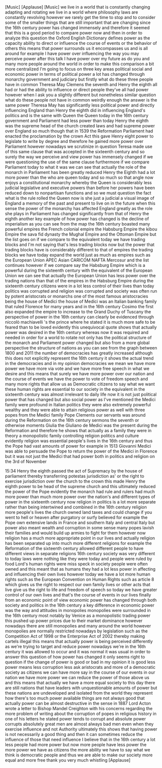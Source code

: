 
[Music]
[Applause]
[Music]
we live in a world that is constantly
changing adapting and rotating we live
in a world where philosophy laws are
constantly revolving however we rarely
get the time to stop and to consider
some of the smaller things that are
still important that are changing since
the 16th century power has changed
immensely and therefore it seemed that
this is a good period to compare power
now and then in order to analyze this
question the Oxford English Dictionary
defines power as the capacity ability to
direct or influence the course of events
or the behavior of others
this means that power surrounds us it
encompasses us and is all around for
example I have power over influencing
the way you may perceive power after
this talk I have power over my future as
do you and many more people around the
world in order to make this comparison a
bit more centralized I&#39;m going to focus
on three key areas political social and
economic power in terms of political
power a lot has changed through monarchy
government and judiciary but firstly
what do these three people have in
common
Theresa May Clemens the seventh and
Henry the eighth all had or had the
ability to influence or direct people
they&#39;ve all had power however when I ask
you a slightly different but nonetheless
similar question what do these people
not have in common
weirdly enough the answer is the same
power Theresa May has significantly less
political power and directly influencing
England than Henry the eighth did in
influencing England&#39;s politics and is
the same with Queen the Queen today in
the 16th century government and
Parliament had less power than today
Henry the eighth was the supreme head of
the church created laws and had supreme
power over England
so much though that in 1539 the
Reformation Parliament had enacted the
proclamation by the crown Act
this gave Henry eight power to legislate
to write by degree and therefore he
gained more power over Parliament
however nowadays we scrutinize in
question Teresa made use of this same
clause that was accepted in the
sixteenth century and so surely the way
we perceive and view power has immensely
changed if we were questioning the use
of the same clause furthermore if we
compare Parliament today to what it was
we can see that actually the role of the
monarch in Parliament has been greatly
reduced Henry the Eighth had a lot more
power than the who are queen today and
so much so that angle now enjoys a
constitutional monarchy whereby the
Queen is considerably less judicial
legislative and executive powers than
before her powers have been reduced down
to nonpartisan functions and so we must
question the fact what is the rule
rolled the Queen now is she just a
judicial a visual image of England a
memory of the past and present to live
on in the future when this sense the
power of the monarchy has affected
England greatly as the role she plays in
Parliament has changed significantly
from that of Henry the eighth another
key example of how power has changed is
the decline of imperialism as you can
see from the map the 16th century
boasted many powerful empires the French
colonial empire the Habsburg Empire the
kibou Empire the sava fid dynasty the
Mughal Empire and the Ottoman Empire but
the list goes on if we compare to the
equivalent today we have trading blocks
and I&#39;m not saying that&#39;s less trading
blocks now but the power that trading
blocks have is considerably different to
that of empires the trading blocks we
have today expand the world just as much
as empires such as the European Union
APEC Asian CARICOM NAFTA Mercosur and
the list continues however if we compare
say the Habsburg Empire which is a
powerful
during the sixteenth century with the
equivalent of the European Union we can
see that actually the European Union has
less power over the trading nations than
that of the empires in the Habsburg
Empire during the sixteenth century
citizens were in a lot less control of
their lives than today
politics was corrupted and religion was
corrupted and society was often run by
potent aristocrats or monarchs one of
the most famous aristocracies being the
house of Medici the house of Medici was
an Italian banking family that ruled
Florence for many years and in the 16th
century Cosimo the first also expanded
the empire to increase to the Grand
Duchy of Tuscany the perspective of
power in the 16th century can clearly be
evidenced through niccolò machiavelli
&#39;s the prince where he stated it is much
more safe to be feared than to be loved
evidently this unequivocal quote shows
that actually power was desired in the
16th century whereas now it was required
and needed in order for a world to
rotate not only has the political
structure of the monarch and Parliament
power changed but also from a more
global perspective the structure of
nations as you can see from the graph
between 1800 and 2011 the number of
democracies has greatly increased
although this does not explicitly
represent the 16th century
it shows the actual trend in the
democracies and in my opinion
democracies we mean we have more power
we have more via vote and we have more
free speech in what we desire and this
means that surely we have more power
over our nation and the course of events
we have the power to vote of freedom
speech and many more rights that allow
us as Democratic citizens to say what we
want these human rights are essential to
our society in the equivalent in the
sixteenth century was almost irrelevant
to daily life now it is not just
political power that has changed but
also social power as I&#39;ve mentioned the
Medici family were profound in Italian
politics they were also extremely
powerful wealthy and they were able to
attain religious power as well with
three popes from the Medici family Pope
Clements our servants was around during
the Reformation on the 16th century
sermons the seventh or otherwise moments
Giulia the Giuliano de Medici was the
present during the Reformation and
therefore he shows that actually as a
family they were in theory a
monopolistic family controlling religion
politics and culture evidently religion
was essential people&#39;s lives in the 16th
century and thus the Pope had vast
amounts of power for example in 1513
Giovanni Medici was able to persuade the
Pope to return the power of the Medici
in Florence but it was not just the
Medici that had power both in politics
and religion on the 3rd of November

15:34 Henry the eighth passed the act of
Supremacy by the house of parliament
thereby transferring potestas
jurisdiction as&#39; or the right to
exercise jurisdiction over the church to
the crown this made Henry the eighth
power to be head of the supreme church
and this ultimately reduced the power of
the Pope evidently the monarch had rule
and rulers had much more power than much
more power over the nation&#39;s and
different types of power in the
sixteenth century
now religion in politics is a lot more
separate rather than being intertwined
and combined in the 16th century
religion more people&#39;s lives the church
owned land taxes and could change if you
went to hell or heaven after purgatory
or surfy believed for example the Pope
own extensive lands in France and
southern Italy and central Italy but
power also meant wealth and corruption
in some sense many popes lavish their
families and would build up armies to
fight for them however now religion has
a much more appropriate point in our
lives and actually religion has been
separated up into much more different
religions for example the Reformation of
the sixteenth century allowed different
people to have different views in
separate religions 16th century society
was very different to today laws were
nothing like they were today and people
were ruled by food
Lord&#39;s human rights were miss speck in
society people were often owned and this
meant that as humans they had a lot less
power in affecting and influencing their
own lives however today we have a lot
more human rights such as the European
Convention on Human Rights such as
article 8 which gives us the right to
respect our own family lives or other
acts that live give us the right to life
and freedom of speech so today we have
greater control of our own lives and
that&#39;s the course of events in our lives
finally from an economic point of view
economic power has changed through both
society and politics in the 16th century
a key difference in economic power was
the way and attitudes in monopolies
monopolies were surrounded in the 16th
century most notably by Venice as a
monopolistic trading power this pushed
up power prices due to their market
dominance however nowadays there are
still monopolies and many around the
world
however monopolies are normally
restricted nowadays by legislation such
as the Competition Act of 1998 or the
Enterprise Act of 2002 thereby making
cartels illegal this means that actually
power is being perceived differently as
we&#39;re trying to target and reduce power
nowadays we&#39;re in the 16th century it
was allowed to occur and it was normal
it was usual in order to answer this
question of how power has changed it
only seems right to question if the
change of power is good or bad in my
opinion it is good less power means less
corruption less ask aristocrats and more
of a democratic society as citizens we
can have more say in the course of our
events in our nation we have more power
we can reduce the power of those above
us and this means that actually we have
a more equal society to this day there
are still nations that have leaders with
unquestionable amounts of power but
these nations are undeveloped and
isolated from the world they represent
how there&#39;s too much power available
things are not always good
that actually power can be almost
destructive in the sense in 1887 Lord
Acton wrote a letter to Bishop Mandel
Creighton with his concerns regarding
the more problem of writing about the
corruption of popes in religious history
in one of his letters he stated power
tends to corrupt and absolute power
corrupts absolutely great men are almost
always bad men even when they exercise
influence and not Authority ultimately
this shows that having power is not
necessarily a good thing
and then it can sometimes reduce the
influence of those that need influence I
believe that in the 16th century a lot
less people had more power but now more
people have less power the more power we
have as citizens the more ability we
have to say what we think is democratic
people and thus we are able to make our
society more equal and more free thank
you very much whistling
[Applause]
